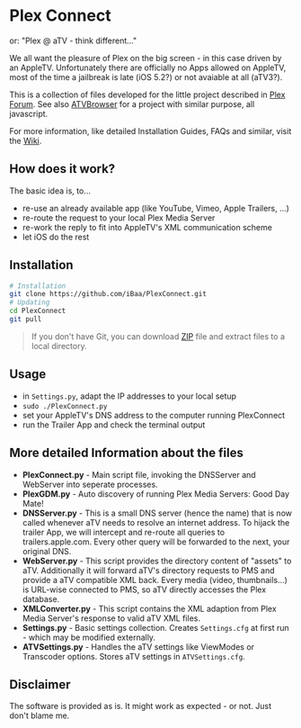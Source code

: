 # Plex Connect
or: "Plex @ aTV - think different..."

We all want the pleasure of Plex on the big screen - in this case driven by an AppleTV.
Unfortunately there are officially no Apps allowed on AppleTV, most of the time a jailbreak is late (iOS 5.2?) or not avaiable at all (aTV3?).

This is a collection of files developed for the little project described in [Plex Forum][].
See also [ATVBrowser][] for a project with similar purpose, all javascript.

For more information, like detailed Installation Guides, FAQs and similar, visit the [Wiki][].


## How does it work?
The basic idea is, to...
- re-use an already available app (like YouTube, Vimeo, Apple Trailers, ...)
- re-route the request to your local Plex Media Server
- re-work the reply to fit into AppleTV's XML communication scheme
- let iOS do the rest


## Installation
  ```sh
  # Installation
  git clone https://github.com/iBaa/PlexConnect.git
  # Updating
  cd PlexConnect
  git pull
  ```
  > If you don't have Git, you can download [ZIP][] file and extract files to a local directory.


## Usage
- in ```Settings.py```, adapt the IP addresses to your local setup
- ```sudo ./PlexConnect.py```
- set your AppleTV's DNS address to the computer running PlexConnect
- run the Trailer App and check the terminal output


## More detailed Information about the files
* __PlexConnect.py__ - 
Main script file, invoking the DNSServer and WebServer into seperate processes.
* __PlexGDM.py__ - 
Auto discovery of running Plex Media Servers: Good Day Mate!
* __DNSServer.py__ - 
This is a small DNS server (hence the name) that is now called whenever aTV needs to resolve an internet address. To hijack the trailer App, we will intercept and re-route all queries to trailers.apple.com. Every other query will be forwarded to the next, your original DNS.
* __WebServer.py__ - 
This script provides the directory content of "assets" to aTV. Additionally it will forward aTV's directory requests to PMS and provide a aTV compatible XML back.
Every media (video, thumbnails...) is URL-wise connected to PMS, so aTV directly accesses the Plex database.
* __XMLConverter.py__ - 
This script contains the XML adaption from Plex Media Server's response to valid aTV XML files.
* __Settings.py__ - 
Basic settings collection. Creates ```Settings.cfg``` at first run - which may be modified externally.
* __ATVSettings.py__ - 
Handles the aTV settings like ViewModes or Transcoder options. Stores aTV settings in ```ATVSettings.cfg```.

## Disclaimer
The software is provided as is. It might work as expected - or not. Just don't blame me.


[ATVBrowser]: https://github.com/finkdiff/ATVBrowser-script/tree/atvxml
[Plex Forum]: http://forums.plexapp.com/index.php/topic/57831-plex-atv-think-different
[ZIP]: https://github.com/iBaa/PlexConnect/archive/XML_templates.zip
[Wiki]: https://github.com/iBaa/PlexConnect/wiki